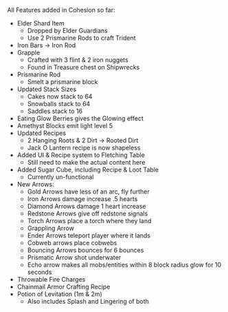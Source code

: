 All Features added in Cohesion so far:

- Elder Shard Item
  - Dropped by Elder Guardians
  - Use 2 Prismarine Rods to craft Trident
- Iron Bars -> Iron Rod
- Grapple
  - Crafted with 3 flint & 2 iron nuggets
  - Found in Treasure chest on Shipwrecks
- Prismarine Rod
  - Smelt a prismarine block
- Updated Stack Sizes
  - Cakes now stack to 64
  - Snowballs stack to 64
  - Saddles stack to 16
- Eating Glow Berries gives the Glowing effect
- Amethyst Blocks emit light level 5
- Updated Recipes
  - 2 Hanging Roots & 2 Dirt -> Rooted Dirt
  - Jack O Lantern recipe is now shapeless
- Added UI & Recipe system to Fletching Table
  - Still need to make the actual content here
- Added Sugar Cube, including Recipe & Loot Table
  - Currently un-functional
- New Arrows:
  - Gold Arrows have less of an arc, fly further
  - Iron Arrows damage increase .5 hearts
  - Diamond Arrows damage 1 heart increase
  - Redstone Arrows give off redstone signals
  - Torch Arrows place a torch where they land
  - Grappling Arrow
  - Ender Arrows teleport player where it lands
  - Cobweb arrows place cobwebs
  - Bouncing Arrows bounces for 6 bounces
  - Prismatic Arrow shot underwater
  - Echo arrow makes all mobs/entities within 8 block radius glow for 10 seconds
- Throwable Fire Charges
- Chainmail Armor Crafting Recipe
- Potion of Levitation (1m & 2m)
  - Also includes Splash and Lingering of both